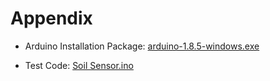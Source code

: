 # Appendix

- Arduino Installation Package: [arduino-1.8.5-windows.exe]()

- Test Code: [Soil Sensor.ino]()

  
